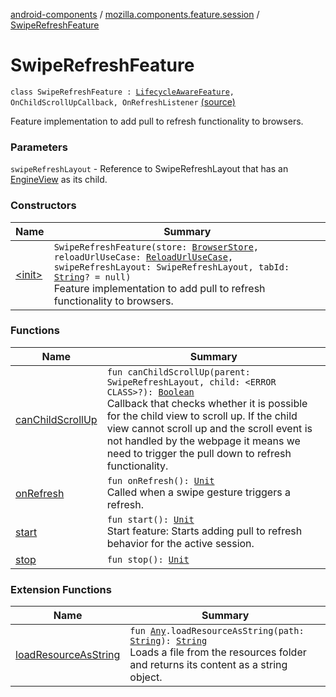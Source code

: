 [android-components](../../index.md) / [mozilla.components.feature.session](../index.md) / [SwipeRefreshFeature](./index.md)

# SwipeRefreshFeature

`class SwipeRefreshFeature : `[`LifecycleAwareFeature`](../../mozilla.components.support.base.feature/-lifecycle-aware-feature/index.md)`, OnChildScrollUpCallback, OnRefreshListener` [(source)](https://github.com/mozilla-mobile/android-components/blob/master/components/feature/session/src/main/java/mozilla/components/feature/session/SwipeRefreshFeature.kt#L27)

Feature implementation to add pull to refresh functionality to browsers.

### Parameters

`swipeRefreshLayout` - Reference to SwipeRefreshLayout that has an [EngineView](../../mozilla.components.concept.engine/-engine-view/index.md) as its child.

### Constructors

| Name | Summary |
|---|---|
| [&lt;init&gt;](-init-.md) | `SwipeRefreshFeature(store: `[`BrowserStore`](../../mozilla.components.browser.state.store/-browser-store/index.md)`, reloadUrlUseCase: `[`ReloadUrlUseCase`](../-session-use-cases/-reload-url-use-case/index.md)`, swipeRefreshLayout: SwipeRefreshLayout, tabId: `[`String`](https://kotlinlang.org/api/latest/jvm/stdlib/kotlin/-string/index.html)`? = null)`<br>Feature implementation to add pull to refresh functionality to browsers. |

### Functions

| Name | Summary |
|---|---|
| [canChildScrollUp](can-child-scroll-up.md) | `fun canChildScrollUp(parent: SwipeRefreshLayout, child: <ERROR CLASS>?): `[`Boolean`](https://kotlinlang.org/api/latest/jvm/stdlib/kotlin/-boolean/index.html)<br>Callback that checks whether it is possible for the child view to scroll up. If the child view cannot scroll up and the scroll event is not handled by the webpage it means we need to trigger the pull down to refresh functionality. |
| [onRefresh](on-refresh.md) | `fun onRefresh(): `[`Unit`](https://kotlinlang.org/api/latest/jvm/stdlib/kotlin/-unit/index.html)<br>Called when a swipe gesture triggers a refresh. |
| [start](start.md) | `fun start(): `[`Unit`](https://kotlinlang.org/api/latest/jvm/stdlib/kotlin/-unit/index.html)<br>Start feature: Starts adding pull to refresh behavior for the active session. |
| [stop](stop.md) | `fun stop(): `[`Unit`](https://kotlinlang.org/api/latest/jvm/stdlib/kotlin/-unit/index.html) |

### Extension Functions

| Name | Summary |
|---|---|
| [loadResourceAsString](../../mozilla.components.support.test.file/kotlin.-any/load-resource-as-string.md) | `fun `[`Any`](https://kotlinlang.org/api/latest/jvm/stdlib/kotlin/-any/index.html)`.loadResourceAsString(path: `[`String`](https://kotlinlang.org/api/latest/jvm/stdlib/kotlin/-string/index.html)`): `[`String`](https://kotlinlang.org/api/latest/jvm/stdlib/kotlin/-string/index.html)<br>Loads a file from the resources folder and returns its content as a string object. |
